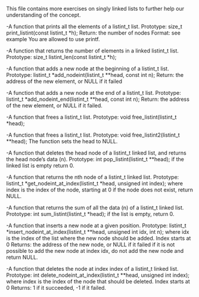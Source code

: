 This file contains more exercises on singly linked lists to further
help our understanding of the concept.

-A function that prints all the elements of a listint_t list.
Prototype: size_t print_listint(const listint_t *h);
Return: the number of nodes
Format: see example
You are allowed to use printf.

-A function that returns the number of elements in a linked listint_t list.
Prototype: size_t listint_len(const listint_t *h);

-A function that adds a new node at the beginning of a listint_t list.
Prototype: listint_t *add_nodeint(listint_t **head, const int n);
Return: the address of the new element, or NULL if it failed

-A function that adds a new node at the end of a listint_t list.
Prototype: listint_t *add_nodeint_end(listint_t **head, const int n);
Return: the address of the new element, or NULL if it failed.

-A function that frees a listint_t list.
Prototype: void free_listint(listint_t *head);

-A function that frees a listint_t list.
Prototype: void free_listint2(listint_t **head);
The function sets the head to NULL.

-A function that deletes the head node of a listint_t linked list, and returns the head node’s data (n).
Prototype: int pop_listint(listint_t **head);
if the linked list is empty return 0.

-A function that returns the nth node of a listint_t linked list.
Prototype: listint_t *get_nodeint_at_index(listint_t *head, unsigned int index);
where index is the index of the node, starting at 0
if the node does not exist, return NULL.

-A function that returns the sum of all the data (n) of a listint_t
linked list.
Prototype: int sum_listint(listint_t *head);
if the list is empty, return 0.

-A function that inserts a new node at a given position.
Prototype: listint_t *insert_nodeint_at_index(listint_t **head,
unsigned int idx, int n);
where idx is the index of the list where the new node should be added.
Index starts at 0
Returns: the address of the new node, or NULL if it failed
if it is not possible to add the new node at index idx, do not add the
new node and return NULL.

-A function that deletes the node at index index of a listint_t
linked list.
Prototype: int delete_nodeint_at_index(listint_t **head, unsigned
int index);
where index is the index of the node that should be deleted. Index
starts at 0
Returns: 1 if it succeeded, -1 if it failed.
